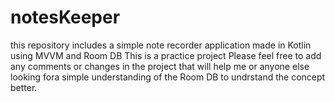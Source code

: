 # notesKeeper
this repository includes a simple note recorder application made in Kotlin using MVVM and Room DB
This is a practice project
Please feel free to add any comments or changes in the project that will help me or anyone else looking fora simple understanding of the Room DB to undrstand the concept better.

